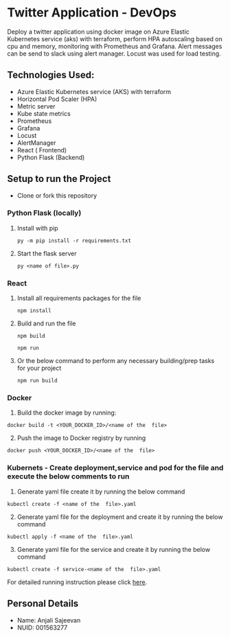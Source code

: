 # Twitter Application - DevOps

Deploy a twitter application using docker image on Azure Elastic Kubernetes service (aks) with terraform, perform HPA autoscaling based on cpu and memory, monitoring with Prometheus and Grafana. Alert messages can be send to slack using alert manager. Locust was used for load testing.

## Technologies Used:
- Azure Elastic Kubernetes service (AKS) with terraform
- Horizontal Pod Scaler (HPA)
- Metric server
- Kube state metrics
- Prometheus
- Grafana
- Locust
- AlertManager
- React ( Frontend)
- Python Flask (Backend)


## Setup to run the Project
- Clone or fork this repository

### Python Flask (locally)

1. Install with pip
   ```
   py -m pip install -r requirements.txt
   ```
2. Start the flask server
   ```
   py <name of file>.py
   ```

### React

1. Install all requirements packages for the file
   ```
   npm install
   ```
2. Build and run the file
   ```
   npm build
   ```
   ```
   npm run
   ```
3. Or the below command to perform any necessary building/prep tasks for your project
   ```
   npm run build

### Docker

1. Build the docker image by running:

```
docker build -t <YOUR_DOCKER_ID>/<name of the  file>
```

2. Push the image to Docker registry by running

```
docker push <YOUR_DOCKER_ID>/<name of the  file>
```


### Kubernets - Create deployment,service and pod for the file and execute the below comments to run

1. Generate yaml file create it by running the below command 

```
kubectl create -f <name of the  file>.yaml
```
2. Generate yaml file for the deployment and create it by running the below command 

```
kubectl apply -f <name of the  file>.yaml
```
3. Generate yaml file for the service and create it by running the below command 

```
kubectl create -f service-<name of the  file>.yaml
```

For detailed running instruction please click [here](Documents/project_cheatsheet.txt).

## Personal Details
- Name: Anjali Sajeevan
- NUID: 001563277
